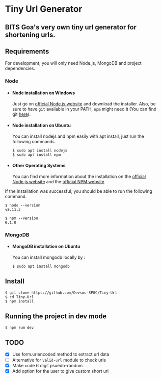 # Tiny Url Generator

BITS Goa's very own tiny url generator for shortening urls.
---
## Requirements

For development, you will only need Node.js, MongoDB and project dependencies.

### Node
- #### Node installation on Windows

  Just go on [official Node.js website](https://nodejs.org/) and download the installer.
Also, be sure to have `git` available in your PATH, `npm` might need it (You can find git [here](https://git-scm.com/)).

- #### Node installation on Ubuntu

  You can install nodejs and npm easily with apt install, just run the following commands.

      $ sudo apt install nodejs
      $ sudo apt install npm

- #### Other Operating Systems
  You can find more information about the installation on the [official Node.js website](https://nodejs.org/) and the [official NPM website](https://npmjs.org/).

If the installation was successful, you should be able to run the following command.

    $ node --version
    v8.11.3

    $ npm --version
    6.1.0

### MongoDB
- #### MongoDB installation on Ubuntu

  You can install mongodb locally by :

      $ sudo apt install mongodb

## Install

    $ git clone https://github.com/Devsoc-BPGC/Tiny-Url
    $ cd Tiny-Url
    $ npm install


## Running the project in dev mode

    $ npm run dev

## TODO

- [x] Use form.urlencoded method to extract url data
- [ ] Alternative for `valid-url` module to check urls
- [x] Make code 6 digit psuedo-random.
- [x] Add option for the user to give custom short url
